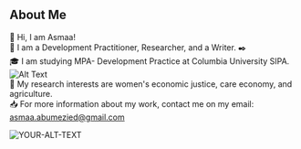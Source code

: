 ## About Me
:wave: Hi, I am Asmaa!<br>
:woman_with_headscarf: I am a Development Practitioner, Researcher, and a Writer. :black_nib:<br>
:mortar_board: I am studying MPA- Development Practice at Columbia University SIPA.![Alt Text](https://i.giphy.com/media/v1.Y2lkPTc5MGI3NjExbGJsbHl4azh6bmp0amEyZjYzMDI2c3Y4dnRtb2FrYWRiM3JtcHU0ciZlcD12MV9pbnRlcm5hbF9naWZfYnlfaWQmY3Q9cw/pndIml8pLJMiXU7QHX/giphy.gif)<br>
:seedling: My research interests are women's economic justice, care economy, and agriculture.<br> 
:inbox_tray: For more information about my work, contact me on my email: asmaa.abumezied@gmail.com<br>


<picture>
<source media="(prefers-color-scheme: dark)" srcset="https://lh6.googleusercontent.com/proxy/IOe5IP6w7DUkALZjgaMD7IWkPBLJkTT34wAxc02s87Uo80foxWFe9lkTTTHC58KoSw8L33pVcZTVq_GAPwA1HnmlNskJIrykOkNNUTRhOEF0D0B5NT3i">
 <source media="(prefers-color-scheme: light)" srcset="https://static.timesofisrael.com/www/uploads/2018/05/dromadom_cropped2.jpg">
 <img alt="YOUR-ALT-TEXT" src="https://live.staticflickr.com/2723/4537886311_ef4478a9b9_b.jpg">
</picture>





